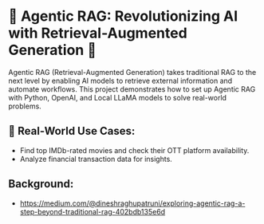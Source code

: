 # 🌟 Agentic RAG: Revolutionizing AI with Retrieval-Augmented Generation 🌟  

Agentic RAG (Retrieval-Augmented Generation) takes traditional RAG to the next level by enabling AI models to retrieve external information and automate workflows. This project demonstrates how to set up Agentic RAG with Python, OpenAI, and Local LLaMA models to solve real-world problems.  

## 🚀 Real-World Use Cases:  
  - Find top IMDb-rated movies and check their OTT platform availability.  
  - Analyze financial transaction data for insights.  

## Background:
  - https://medium.com/@dineshraghupatruni/exploring-agentic-rag-a-step-beyond-traditional-rag-402bdb135e6d
